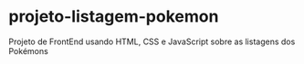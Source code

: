 # projeto-listagem-pokemon
Projeto de FrontEnd usando HTML, CSS e JavaScript sobre as listagens dos Pokémons
